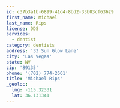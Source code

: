 ```yaml
---
id: c37b3a1b-6899-41d4-8bd2-33b03cf63629
first_name: Michael
last_name: Rips
license: DDS
services:
  - dentist
category: dentists
address: '33 Sun Glow Lane'
city: 'Las Vegas'
state: NV
zip: '89135'
phone: '(702) 774-2661'
title: 'Michael Rips'
_geoloc:
  lng: -115.32331
  lat: 36.131341
---
```

